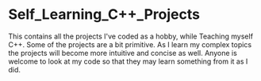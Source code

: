 # Self_Learning_C++_Projects
This contains all the projects I've coded as a hobby, while Teaching myself C++. Some of the projects are a bit primitive. As I learn my complex topics the projects will become more intuitive and concise as well. Anyone is welcome to look at my code so that they may learn something from it as I did. 
